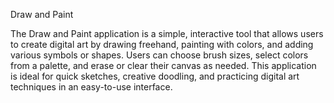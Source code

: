 Draw and Paint

The Draw and Paint application is a simple, interactive tool that allows users to create digital art by drawing freehand, painting with colors, and adding various symbols or shapes. Users can choose brush sizes, select colors from a palette, and erase or clear their canvas as needed. This application is ideal for quick sketches, creative doodling, and practicing digital art techniques in an easy-to-use interface.
